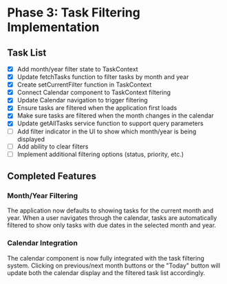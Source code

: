 # Phase 3: Task Filtering Implementation

## Task List

- [x] Add month/year filter state to TaskContext
- [x] Update fetchTasks function to filter tasks by month and year
- [x] Create setCurrentFilter function in TaskContext
- [x] Connect Calendar component to TaskContext filtering
- [x] Update Calendar navigation to trigger filtering
- [x] Ensure tasks are filtered when the application first loads
- [x] Make sure tasks are filtered when the month changes in the calendar
- [x] Update getAllTasks service function to support query parameters
- [ ] Add filter indicator in the UI to show which month/year is being displayed
- [ ] Add ability to clear filters
- [ ] Implement additional filtering options (status, priority, etc.)

## Completed Features

### Month/Year Filtering
The application now defaults to showing tasks for the current month and year.
When a user navigates through the calendar, tasks are automatically filtered to show
only tasks with due dates in the selected month and year.

### Calendar Integration
The calendar component is now fully integrated with the task filtering system.
Clicking on previous/next month buttons or the "Today" button will update both 
the calendar display and the filtered task list accordingly.
